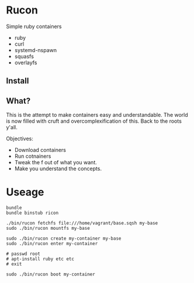 # Rucon

Simple ruby containers

- ruby
- curl
- systemd-nspawn
- squasfs
- overlayfs

## Install

## What?

This is the attempt to make containers easy and understandable. The world is now
filled with cruft and overcomplexification of this. Back to the roots y'all.

Objectives:

- Download containers
- Run cotnainers
- Tweak the f out of what you want.
- Make you understand the concepts.

# Useage

```
bundle
bundle binstub ricon

./bin/rucon fetchfs file:///home/vagrant/base.sqsh my-base
sudo ./bin/rucon mountfs my-base

sudo ./bin/rucon create my-container my-base
sudo ./bin/rucon enter my-container

# passwd root 
# apt-install ruby etc etc
# exit

sudo ./bin/rucon boot my-container
```